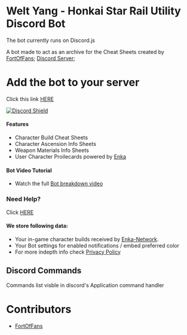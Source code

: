 # Welt Yang - Honkai Star Rail Utility Discord Bot

The bot currently runs on Discord.js

A bot made to act as an archive for the Cheat Sheets created by [FortOfFans](https://twitter.com/FortOfFans); [Discord Server](https://discord.gg/XR7jtxEb3e);

# Add the bot to your server

Click this link [HERE](https://discord.com/api/oauth2/authorize?client_id=1106019427834675410&permissions=8&scope=bot%20applications.commands)

[//]: # (## [VOTE FOR THE DAINSLEIF BOT]&#40;https://top.gg/bot/872528910301163551/vote&#41;)

[![Discord Shield](https://discord.com/api/guilds/703074062024441887/widget.png?style=shield)](https://discord.gg/worldofteyvat)

#### Features

- Character Build Cheat Sheets
- Character Ascension Info Sheets
- Weapon Materials Info Sheets
- User Character Proilecards powered by [Enka](https://enka.network/?hsr)

#### Bot Video Tutorial

- Watch the full [Bot breakdown video](https://youtu.be/rcnD3SMuQr0)

[//]: # (#### Planned upcoming Features &#40;Slash commands&#41;)

[//]: # ()
[//]: # (- Announcements when genshin has new updates/blog posts)

[//]: # (- Domain Update notifier)

[//]: # (- Domain Schedule Info & Notifications)

[//]: # (- Player wish-history &#40;DM bot !wish&#41;)

[//]: # (- Resin refill time Reminder & Notifications)

[//]: # (- Domain Schedule Info & Notifications &#40;coming soon&#41;)


### Need Help?

Click [HERE](https://discord.gg/m2zg7tmsYv)

#### We store following data:

- Your in-game character builds received by [Enka-Network](https://enka.network/?hsr).
- Your Bot settings for enabled notifications / embed preferred color
- For more indepth info check [Privacy Policy](https://github.com/FortOfFans/Welt-TOS/blob/Privacy%20Policy/.md)

## Discord Commands

[//]: # (| Command                        | Command Execution                                                    | Example                       |)

[//]: # (| ------------------------------ | -------------------------------------------------------------------- | ----------------------------- |)

[//]: # (| /dain `command:`help           | Displays the bot's help command 					| /dain `command:`h		|)

[//]: # (| /dain `command:`c           	 | Displays characters cheat sheets					| /dain `command:`c bennett     |)

[//]: # (| /dain `command:`w		 | Displays weapon cheat sheets						| /dain `command:`w The Flute   |)

Commands list visble in discord's Application command handler



# Contributors

- [FortOfFans](https://twitter.com/FortOfFans)